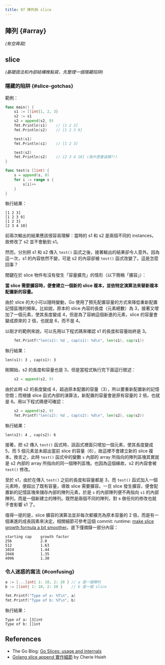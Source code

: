 ```yaml
---
title: 07 陣列與 slice
---
```


## 陣列 {#array}

*(有空再寫)*

## slice

*(基礎語法和內部結構晚點寫，先整理一個隱藏陷阱)*

### 隱藏的陷阱 {#slice-gotchas}

範例：

```go
func main() {
    s1 := []int{1, 2, 3}
    s2 := s1
    s2 = append(s2, 9)
    fmt.Println(s1)    // [1 2 3]
    fmt.Println(s2)    // [1 2 3 9]

    test(s1)
    fmt.Println(s1)    // [1 2 3]

    test(s2)
    fmt.Println(s2)    // [2 3 4 10] (為什麼會這樣?!)
}

func test(s []int) {
    s = append(s, 0)
    for i := range s {
        s[i]++
    }
}
```

執行結果：

```text
[1 2 3]
[1 2 3 9]
[1 2 3]
[2 3 4 10]
```

前兩次輸出的結果應該很容易理解：當時的 s1 和 s2 是兩個不同的 instances，故修改了 s2 並不會動到 s1。

然而，分別把 s1 和 s2 傳入 `test()` 函式之後，接著輸出的結果卻令人意外。因為這一次，s1 的內容依然不變，可是 s2 的內容卻被 `test()` 函式改變了。這是怎麼回事？

關鍵在於 slice 物件有沒有發生「容量擴充」的情形（以下簡稱「擴容」）：

**當 slice 需要擴容時，便會建立一個新的 slice 複本，並依特定演算法來替新複本配置新的容量。**

由於 slice 的大小可以隨時變動，Go 使用了預先配置容量的方式來降低重新配置記憶區塊的頻率。比如說，原本的 slice 內容的長度（元素總數）為 3，接著又增加了一個元素，使其長度變成 4，但是為了容納這個新進的元素，slice 的容量會變成原來的 2 倍，也就是 6，而不是 4。

以剛才的範例來說，可以先用以下程式碼來確認 s1 的長度和容量始終是 3。

```go
    fmt.Printf("len(s1): %d , cap(s1): %d\n", len(s1), cap(s1))
```

執行結果：

```text
len(s1): 3 , cap(s1): 3
```

剛開始，s2 的長度和容量也是 3，但是當程式執行完下面這行敘述：

```go
    s2 = append(s2, 9)
```

由於此時 s2 的長度變成 4，超過原本配置的容量（3），所以要重新配置新的記憶空間；而根據 slice 函式內部的演算法，新配置的容量會是原有容量的 2 倍，也就是 6。用以下程式碼便可確認：

```go
    s2 = append(s2, 9)
    fmt.Printf("len(s2): %d , cap(s2): %d\n", len(s2), cap(s2))
```

執行結果：

```text
len(s2): 4 , cap(s2): 6
```

接著，把 s2 傳入 `test()` 函式時，該函式裡面只增加一個元素，使其長度變成 5，而 5 個元素並未超出當前 slice 的容量（6），故這裡不會建立新的 slice 複本。換言之，此時 `test()` 函式中的變數 `s` 內部的 array 所指向的陣列區塊其實就是 s2 內部的 array 所指向的同一個陣列區塊。也因為這個緣故，s2 的內容會被 `test()` 修改。

至於 s1，由於在傳入 `test()` 之前的長度和容量都是 3，而 `test()` 函式加入一個元素時，便超出了既有容量，導致 slice 需要擴容。一旦 slice 發生擴容，便會配置新的記憶區塊來儲存內部的陣列元素，於是 `s` 的內部陣列便不再指向 `s1` 的內部陣列，而是一個新建立的陣列。既然是兩個不同的陣列，對 s 做任何的修改也就不會影響 s1 了。

值得一提的是，slice 擴容的演算法並非每次都擴充為原本容量的 2 倍，而是有一個漸進的成長因素來決定。相關細節可參考這個 commit: runtime: [make slice growth formula a bit smoother](https://go.googlesource.com/go/+/2dda92ff6f9f07eeb110ecbf0fc2d7a0ddd27f9d)。底下僅摘錄一部分內容：

```text
starting cap    growth factor
256             2.0
512             1.63
1024            1.44
2048            1.35
4096            1.30
```

### 令人迷惑的寫法 {#confusing}

```go
a := [...]int{ 1: 10, 2: 20 } // a 是一個陣列
b := []int{ 1: 10, 2: 20 }    // b 是一個 slice

fmt.Printf("Type of a: %T\n", a)
fmt.Printf("Type of b: %T\n", b)
```

執行結果：

```text
Type of a: [3]int
Type of b: []int
```

## References

- The Go Blog: [Go Slices: usage and internals](https://go.dev/blog/slices-intro)
- [Golang slice append 實作細節](https://yushuanhsieh.github.io/post/2021-12-29-golang-slice-append/) by Cherie Hsieh